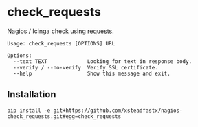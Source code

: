 # check_requests

Nagios / Icinga check using [requests](http://docs.python-requests.org/en/master/).

```
Usage: check_requests [OPTIONS] URL

Options:
  --text TEXT             Looking for text in response body.
  --verify / --no-verify  Verify SSL certificate.
  --help                  Show this message and exit.

```

## Installation

`pip install -e git+https://github.com/xsteadfastx/nagios-check_requests.git#egg=check_requests`
